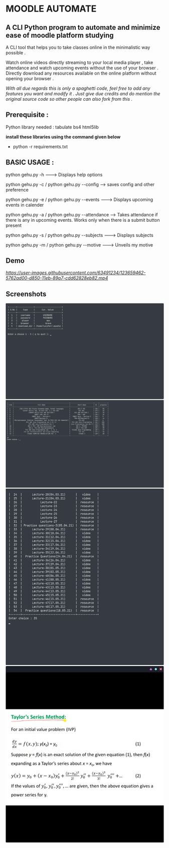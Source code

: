 # MOODLE AUTOMATE

## A CLI Python program to automate and minimize ease of moodle platform studying

A CLI tool that helps you to take classes online in the minimalistic way possible .

Watch online videos directly streaming to your local media player , take attendance and watch upcoming events without the use of your browser .
Directly download any resources available on the online platform without opening your browser .

_With all due regards this is only a spaghetti code, feel free to add any features you want and modify it . Just give due credits and do mention the original source code so other people can also fork from this ._

## Prerequisite :

Python library needed :
tabulate
bs4
html5lib

**install these libraries using the command given below**

- python -r requirements.txt

## BASIC USAGE :

python gehu.py -h ---> Displays help options

python gehu.py -c / python gehu.py --config --> saves config and other preference

python gehu.py -e / python gehu.py --events ---> Displays upcoming events in calender

python gehu.py -a / python gehu.py --attendance --> Takes attendance if there is any in upcoming events. Works only when there is a submit button present

python gehu.py -s / python gehu.py --subjects ---> Displays subjects

python gehu.py -m / python gehu.py --motive ---> Unveils my motive

## Demo

*https://user-images.githubusercontent.com/63491234/123659462-5762ad00-d850-11eb-89a7-cdd62828eb82.mp4*

## Screenshots

![Config](Screenshots/config.png)
![Subjects](Screenshots/subjects.png)
![Topics](Screenshots/topics.png)
![Mpv-spawned](Screenshots/mpv.png)
